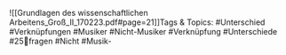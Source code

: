 
![[Grundlagen des wissenschaftlichen Arbeitens_Groß_II_170223.pdf#page=21]]Tags & Topics:
   #Unterschied
   #Verknüpfungen
   #Musiker
   #Nicht-Musiker
   #Verknüpfung
   #Unterschiede
   #25fragen
   #Nicht
   #Musik-